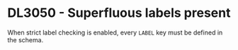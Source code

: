 # DL3050 - Superfluous labels present

When strict label checking is enabled, every `LABEL` key must be defined in the schema.
